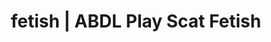 ---
categories:
- Real Couples
- Gender-Fluid
- ASMR Porn
- Spiritual Kink
- Femdom
image: /assets/images/1747713861616.webp
layout: post
schema:
  description: Premium adult content featuring ABDL Play, Scat Fetish. High-quality
    artwork with provocative themes.
  keywords:
  - Tattooed Beauties
  - ABDL Play
  - Scat Fetish
  - Spiritual Kink
  - Immersive Erotica
  - Vintage Boudoir
  - NSFW Art
  name: 1747713861616 | ABDL Play Scat Fetish
  type: VisualArtwork
seo:
  description: Featured content with sensual Scat Fetish, ABDL Play. HD images available.
  keywords: Scat Fetish, ABDL Play
  og_image: /assets/images/1747713861616.webp
  schema_type: VisualArtwork
tags:
- '#fetish'
- ABDL Play
- Scat Fetish
title: fetish | ABDL Play Scat Fetish
---